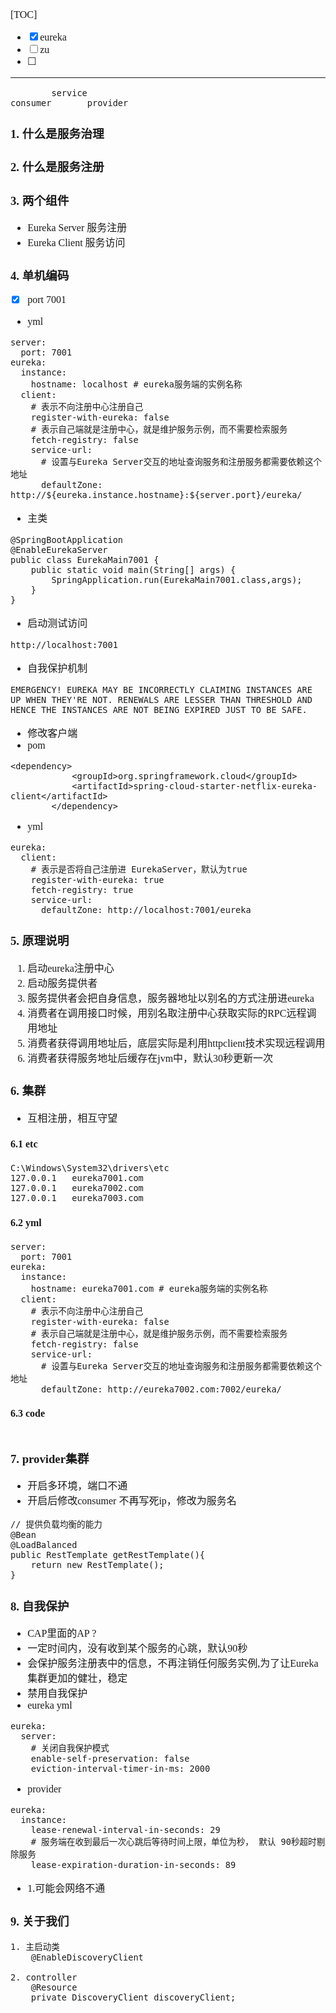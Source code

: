 <font face="Simsun" size=3>

[TOC]

- [x] eureka
- [ ] zu
- [ ] 

---

~~~
        service
consumer       provider
~~~

### 1. 什么是服务治理

### 2. 什么是服务注册

### 3. 两个组件

- Eureka Server 服务注册
- Eureka Client 服务访问

### 4. 单机编码

- [x] port 7001
- yml
~~~
server:
  port: 7001
eureka:
  instance:
    hostname: localhost # eureka服务端的实例名称
  client:
    # 表示不向注册中心注册自己
    register-with-eureka: false
    # 表示自己端就是注册中心，就是维护服务示例，而不需要检索服务
    fetch-registry: false
    service-url:
      # 设置与Eureka Server交互的地址查询服务和注册服务都需要依赖这个地址
      defaultZone: http://${eureka.instance.hostname}:${server.port}/eureka/
~~~
- 主类
~~~
@SpringBootApplication
@EnableEurekaServer
public class EurekaMain7001 {
    public static void main(String[] args) {
        SpringApplication.run(EurekaMain7001.class,args);
    }
}
~~~
- 启动测试访问
~~~
http://localhost:7001
~~~
- 自我保护机制
~~~
EMERGENCY! EUREKA MAY BE INCORRECTLY CLAIMING INSTANCES ARE UP WHEN THEY'RE NOT. RENEWALS ARE LESSER THAN THRESHOLD AND HENCE THE INSTANCES ARE NOT BEING EXPIRED JUST TO BE SAFE.
~~~
- 修改客户端
- pom
~~~
<dependency>
            <groupId>org.springframework.cloud</groupId>
            <artifactId>spring-cloud-starter-netflix-eureka-client</artifactId>
        </dependency>
~~~
- yml
~~~
eureka:
  client:
    # 表示是否将自己注册进 EurekaServer，默认为true
    register-with-eureka: true
    fetch-registry: true
    service-url:
      defaultZone: http://localhost:7001/eureka
~~~

### 5. 原理说明

1. 启动eureka注册中心
2. 启动服务提供者
3. 服务提供者会把自身信息，服务器地址以别名的方式注册进eureka
4. 消费者在调用接口时候，用别名取注册中心获取实际的RPC远程调用地址
5. 消费者获得调用地址后，底层实际是利用httpclient技术实现远程调用
6. 消费者获得服务地址后缓存在jvm中，默认30秒更新一次

### 6. 集群

- 互相注册，相互守望

#### 6.1 etc

~~~
C:\Windows\System32\drivers\etc
127.0.0.1	eureka7001.com
127.0.0.1	eureka7002.com
127.0.0.1	eureka7003.com
~~~

#### 6.2 yml

~~~
server:
  port: 7001
eureka:
  instance:
    hostname: eureka7001.com # eureka服务端的实例名称
  client:
    # 表示不向注册中心注册自己
    register-with-eureka: false
    # 表示自己端就是注册中心，就是维护服务示例，而不需要检索服务
    fetch-registry: false
    service-url:
      # 设置与Eureka Server交互的地址查询服务和注册服务都需要依赖这个地址
      defaultZone: http://eureka7002.com:7002/eureka/
~~~
#### 6.3 code
~~~

~~~

### 7. provider集群

- 开启多环境，端口不通
- 开启后修改consumer 不再写死ip，修改为服务名
~~~
// 提供负载均衡的能力
@Bean
@LoadBalanced
public RestTemplate getRestTemplate(){
    return new RestTemplate();
}
~~~

### 8. 自我保护

- CAP里面的AP ?
- 一定时间内，没有收到某个服务的心跳，默认90秒
- 会保护服务注册表中的信息，不再注销任何服务实例,为了让Eureka集群更加的健壮，稳定
- 禁用自我保护
- eureka yml
~~~
eureka:
  server:
    # 关闭自我保护模式
    enable-self-preservation: false
    eviction-interval-timer-in-ms: 2000
~~~
- provider
~~~
eureka:
  instance:
    lease-renewal-interval-in-seconds: 29
    # 服务端在收到最后一次心跳后等待时间上限，单位为秒， 默认 90秒超时剔除服务
    lease-expiration-duration-in-seconds: 89
~~~

- 1.可能会网络不通

### 9. 关于我们

~~~
1. 主启动类
    @EnableDiscoveryClient

2. controller
    @Resource
    private DiscoveryClient discoveryClient;
~~~

</font>